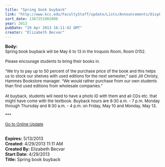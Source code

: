 ```yaml
---
title: "Spring book buyback"
link: "http://www.kcc.edu/FacultyStaff/update/Lists/Announcements/DispForm.aspx?ID=1095"
sort_date: 1367251902000
year: 2013
pubDate: "29 Apr 2013 16:11:42 GMT"
creator: "Elizabeth Becvar"
---
```


<div><b>Body:</b> <div class="ExternalClassE48F1F6623ED4EBA9EC80669581FE344"><div><font size="2">Spring book buyback will be May 6 to 13 in the Iroquois Room, Room D152.</font></div><font size="2">
<div><br />Please encourage students to bring their books in.</div>
<div> <br />“We try to pay up to 50 percent of the purchase price of the book and this helps us to stock our shelves with used editions for the next semester,” said Jill Christy, Hammes Bookstore manager. “We would rather purchase from our own students than find used editions from wholesale companies.”</div>
<div></font> </div>
<div><font size="2">At buyback, students will need to have a photo ID with them and all CDs etc. that might have come with the textbook. Buyback hours are 8:30 a.m. - 7 p.m. Monday through Thursday and 8:30 a.m. - 4 p.m. on Friday, May 10 and Monday, May 13.</font></div>
<p><font size="2">***</font></p>
<p><font size="2"><a href="/FacultyStaff/update/Pages/dailyupdate.aspx">Go to Online Update</a></font><font size="2"></p>
<div><br /></div></font></div></div>
<div><b>Expires:</b> 5/13/2013</div>
<div><b>Created:</b> 4/29/2013 11:11 AM</div>
<div><b>Created By:</b> Elizabeth Becvar</div>
<div><b>Start Date:</b> 4/29/2013</div>
<div><b>Title:</b> Spring book buyback</div>
